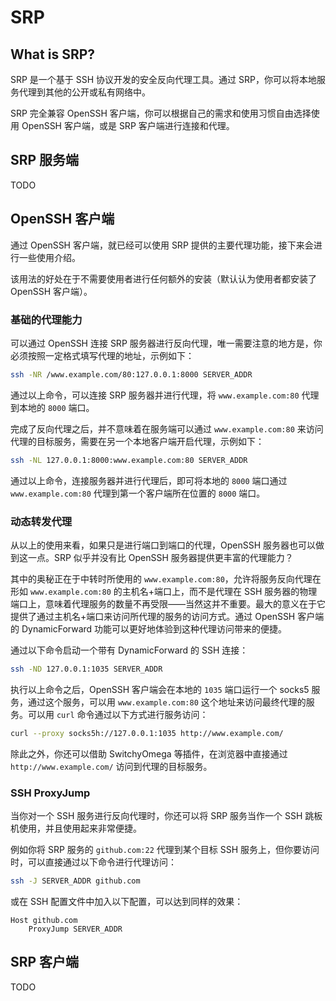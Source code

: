 # SRP

## What is SRP?

SRP 是一个基于 SSH 协议开发的安全反向代理工具。通过 SRP，你可以将本地服务代理到其他的公开或私有网络中。

SRP 完全兼容 OpenSSH 客户端，你可以根据自己的需求和使用习惯自由选择使用 OpenSSH 客户端，或是 SRP 客户端进行连接和代理。

## SRP 服务端

TODO

## OpenSSH 客户端

通过 OpenSSH 客户端，就已经可以使用 SRP 提供的主要代理功能，接下来会进行一些使用介绍。

该用法的好处在于不需要使用者进行任何额外的安装（默认认为使用者都安装了 OpenSSH 客户端）。

### 基础的代理能力

可以通过 OpenSSH 连接 SRP 服务器进行反向代理，唯一需要注意的地方是，你必须按照一定格式填写代理的地址，示例如下：

```bash
ssh -NR /www.example.com/80:127.0.0.1:8000 SERVER_ADDR
```

通过以上命令，可以连接 SRP 服务器并进行代理，将 `www.example.com:80` 代理到本地的 `8000` 端口。

完成了反向代理之后，并不意味着在服务端可以通过 `www.example.com:80` 来访问代理的目标服务，需要在另一个本地客户端开启代理，示例如下：

```bash
ssh -NL 127.0.0.1:8000:www.example.com:80 SERVER_ADDR
```

通过以上命令，连接服务器并进行代理后，即可将本地的 `8000` 端口通过 `www.example.com:80` 代理到第一个客户端所在位置的 `8000` 端口。

### 动态转发代理

从以上的使用来看，如果只是进行端口到端口的代理，OpenSSH 服务器也可以做到这一点。SRP 似乎并没有比 OpenSSH 服务器提供更丰富的代理能力？

其中的奥秘正在于中转时所使用的 `www.example.com:80`，允许将服务反向代理在形如 `www.example.com:80` 的主机名+端口上，而不是代理在 SSH 服务器的物理端口上，意味着代理服务的数量不再受限——当然这并不重要。最大的意义在于它提供了通过主机名+端口来访问所代理的服务的访问方式。通过 OpenSSH 客户端的 DynamicForward 功能可以更好地体验到这种代理访问带来的便捷。

通过以下命令启动一个带有 DynamicForward 的 SSH 连接：

```bash
ssh -ND 127.0.0.1:1035 SERVER_ADDR
```

执行以上命令之后，OpenSSH 客户端会在本地的 `1035` 端口运行一个 socks5 服务，通过这个服务，可以用 `www.example.com:80` 这个地址来访问最终代理的服务。可以用 `curl` 命令通过以下方式进行服务访问：

```bash
curl --proxy socks5h://127.0.0.1:1035 http://www.example.com/
```

除此之外，你还可以借助 SwitchyOmega 等插件，在浏览器中直接通过 `http://www.example.com/` 访问到代理的目标服务。

### SSH ProxyJump

当你对一个 SSH 服务进行反向代理时，你还可以将 SRP 服务当作一个 SSH 跳板机使用，并且使用起来非常便捷。

例如你将 SRP 服务的 `github.com:22` 代理到某个目标 SSH 服务上，但你要访问时，可以直接通过以下命令进行代理访问：

```bash
ssh -J SERVER_ADDR github.com
```

或在 SSH 配置文件中加入以下配置，可以达到同样的效果：

```
Host github.com
    ProxyJump SERVER_ADDR
```

## SRP 客户端

TODO
